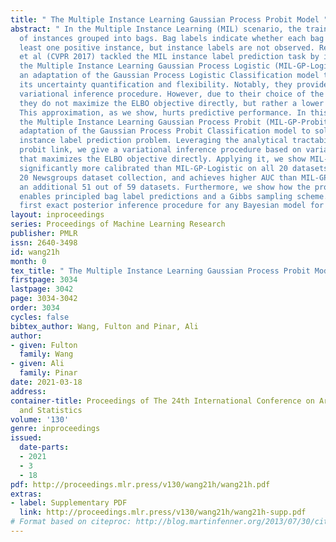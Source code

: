 ```yaml
---
title: " The Multiple Instance Learning Gaussian Process Probit Model "
abstract: " In the Multiple Instance Learning (MIL) scenario, the training data consists
  of instances grouped into bags. Bag labels indicate whether each bag contains at
  least one positive instance, but instance labels are not observed. Recently, Haussmann
  et al (CVPR 2017) tackled the MIL instance label prediction task by introducing
  the Multiple Instance Learning Gaussian Process Logistic (MIL-GP-Logistic) model,
  an adaptation of the Gaussian Process Logistic Classification model that inherits
  its uncertainty quantification and flexibility. Notably, they provide a fast mean-field
  variational inference procedure. However, due to their choice of the logistic link,
  they do not maximize the ELBO objective directly, but rather a lower bound on it.
  This approximation, as we show, hurts predictive performance. In this work, we propose
  the Multiple Instance Learning Gaussian Process Probit (MIL-GP-Probit) model, an
  adaptation of the Gaussian Process Probit Classification model to solve the MIL
  instance label prediction problem. Leveraging the analytical tractability of the
  probit link, we give a variational inference procedure based on variable augmentation
  that maximizes the ELBO objective directly. Applying it, we show MIL-GP-Probit is
  significantly more calibrated than MIL-GP-Logistic on all 20 datasets of the benchmark
  20 Newsgroups dataset collection, and achieves higher AUC than MIL-GP-Logistic on
  an additional 51 out of 59 datasets. Furthermore, we show how the probit formulation
  enables principled bag label predictions and a Gibbs sampling scheme. This is the
  first exact posterior inference procedure for any Bayesian model for the MIL scenario. "
layout: inproceedings
series: Proceedings of Machine Learning Research
publisher: PMLR
issn: 2640-3498
id: wang21h
month: 0
tex_title: " The Multiple Instance Learning Gaussian Process Probit Model "
firstpage: 3034
lastpage: 3042
page: 3034-3042
order: 3034
cycles: false
bibtex_author: Wang, Fulton and Pinar, Ali
author:
- given: Fulton
  family: Wang
- given: Ali
  family: Pinar
date: 2021-03-18
address: 
container-title: Proceedings of The 24th International Conference on Artificial Intelligence
  and Statistics
volume: '130'
genre: inproceedings
issued:
  date-parts:
  - 2021
  - 3
  - 18
pdf: http://proceedings.mlr.press/v130/wang21h/wang21h.pdf
extras:
- label: Supplementary PDF
  link: http://proceedings.mlr.press/v130/wang21h/wang21h-supp.pdf
# Format based on citeproc: http://blog.martinfenner.org/2013/07/30/citeproc-yaml-for-bibliographies/
---
```

